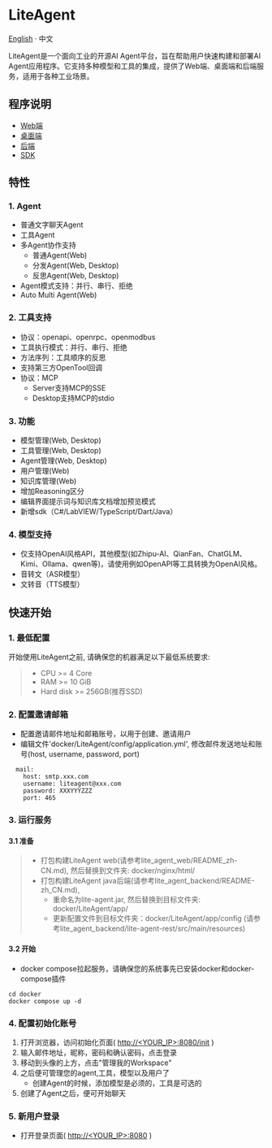 # LiteAgent

[English](README.md) · 中文

LiteAgent是一个面向工业的开源AI Agent平台，旨在帮助用户快速构建和部署AI Agent应用程序。它支持多种模型和工具的集成，提供了Web端、桌面端和后端服务，适用于各种工业场景。

## 程序说明

- [Web端](https://github.com/LiteVar/LiteAgent/tree/master/lite_agent_web/README_zh-CN.md)
- [桌面端](https://github.com/LiteVar/LiteAgent/tree/master/lite_agent_client/README-zh_CN.md)
- [后端](https://github.com/LiteVar/LiteAgent/tree/master/lite_agent_backend/README-zh_CN.md)
- [SDK](https://github.com/LiteVar/LiteAgent/tree/master/lite_agent_sdk)

## 特性

### 1. Agent
 
- 普通文字聊天Agent
- 工具Agent
- 多Agent协作支持
  - 普通Agent(Web)
  - 分发Agent(Web, Desktop)
  - 反思Agent(Web, Desktop)
- Agent模式支持：并行、串行、拒绝
- Auto Multi Agent(Web)

### 2. 工具支持

- 协议：openapi、openrpc、openmodbus
- 工具执行模式：并行、串行、拒绝
- 方法序列：工具顺序的反思
- 支持第三方OpenTool回调
- 协议：MCP
  - Server支持MCP的SSE
  - Desktop支持MCP的stdio
	
### 3. 功能

- 模型管理(Web, Desktop)
- 工具管理(Web, Desktop)
- Agent管理(Web, Desktop)
- 用户管理(Web)
- 知识库管理(Web)
- 增加Reasoning区分
- 编辑界面提示词与知识库文档增加预览模式
- 新增sdk（C#/LabVIEW/TypeScript/Dart/Java）

### 4. 模型支持

- 仅支持OpenAI风格API，其他模型(如Zhipu-AI、QianFan、ChatGLM、Kimi、Ollama、qwen等)，请使用例如OpenAPI等工具转换为OpenAI风格。
- 音转文（ASR模型）
- 文转音（TTS模型）

## 快速开始

### 1. 最低配置

开始使用LiteAgent之前, 请确保您的机器满足以下最低系统要求:

>- CPU >= 4 Core
>- RAM >= 10 GiB
>- Hard disk >= 256GB(推荐SSD)

### 2. 配置邀请邮箱

- 配置邀请邮件地址和邮箱账号，以用于创建、邀请用户
- 编辑文件'docker/LiteAgent/config/application.yml', 修改邮件发送地址和账号(host, username, password, port)
```
  mail:
    host: smtp.xxx.com
    username: liteagent@xxx.com
    password: XXXYYYZZZ
    port: 465
```

### 3. 运行服务
#### 3.1 准备
> - 打包构建LiteAgent web(请参考lite_agent_web/README_zh-CN.md), 然后替换到文件夹: docker/nginx/html/
> - 打包构建LiteAgent java后端(请参考lite_agent_backend/README-zh_CN.md), 
>   - 重命名为lite-agent.jar, 然后替换到目标文件夹: docker/LiteAgent/app/
>   - 更新配置文件到目标文件夹：docker/LiteAgent/app/config (请参考lite_agent_backend/lite-agent-rest/src/main/resources)

#### 3.2 开始
- docker compose拉起服务，请确保您的系统事先已安装docker和docker-compose插件
```
cd docker 
docker compose up -d
```

### 4. 配置初始化账号

1. 打开浏览器，访问初始化页面( [http://<YOUR_IP>:8080/init](http://<YOUR_IP>:8080/init) )
2. 输入邮件地址，昵称，密码和确认密码，点击登录
3. 移动到头像的上方，点击"管理我的Workspace"
4. 之后便可管理您的agent,工具，模型以及用户了
   - 创建Agent的时候，添加模型是必须的，工具是可选的
5. 创建了Agent之后，便可开始聊天

### 5. 新用户登录

- 打开登录页面( [http://<YOUR_IP>:8080](http://<YOUR_IP>:8080) )